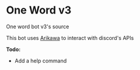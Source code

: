 # One Word v3

One word bot v3's source

This bot uses [Arikawa](https://github.com/diamondburned/arikawa) to interact with discord's APIs

**Todo:**
- Add a help command